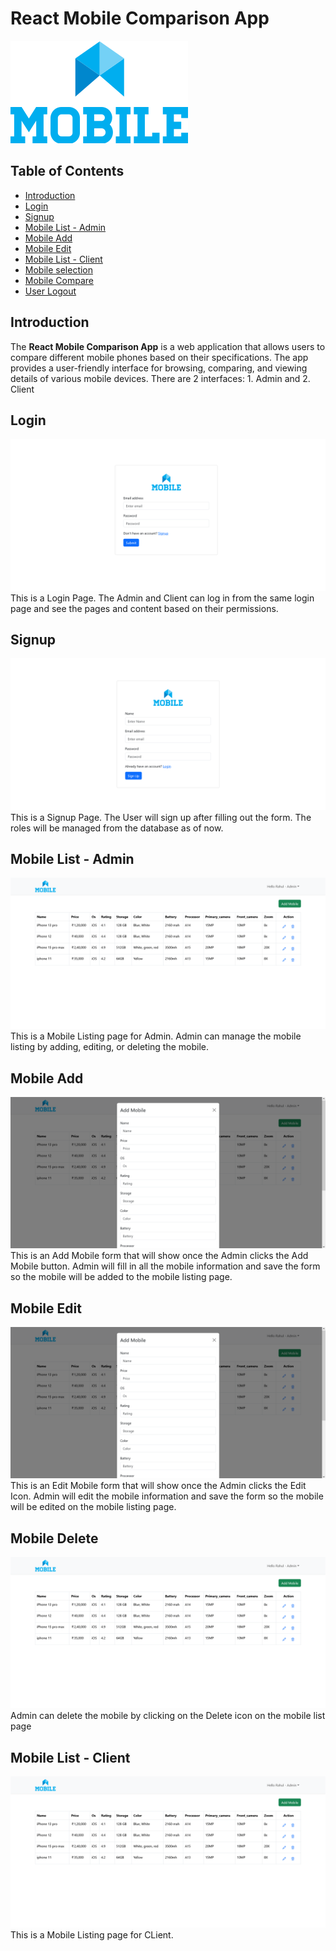 # React Mobile Comparison App

![Logo](./frontend/public/logo.svg)

## Table of Contents
- [Introduction](#intro)
- [Login](#login)
- [Signup](#signup)
- [Mobile List - Admin](#mobile)
- [Mobile Add](#add)
- [Mobile Edit](#edit)
- [Mobile List - Client](#mobile-user)
- [Mobile selection](#selection)
- [Mobile Compare](#compare)
- [User Logout](#logout)

## Introduction
The **React Mobile Comparison App** is a web application that allows users to compare different mobile phones based on their specifications. The app provides a user-friendly interface for browsing, comparing, and viewing details of various mobile devices. There are 2 interfaces: 1. Admin and 2. Client

## Login
![Logo](./frontend/public/ss/SS1.png)
This is a Login Page. The Admin and Client can log in from the same login page and see the pages and content based on their permissions.

## Signup
![Logo](./frontend/public/ss/SS2.png)
This is a Signup Page. The User will sign up after filling out the form. The roles will be managed from the database as of now.

## Mobile List - Admin
![Logo](./frontend/public/ss/SS3.png)
This is a Mobile Listing page for Admin. Admin can manage the mobile listing by adding, editing, or deleting the mobile.

## Mobile Add
![Logo](./frontend/public/ss/SS4.png)
This is an Add Mobile form that will show once the Admin clicks the Add Mobile button. Admin will fill in all the mobile information and save the form so the mobile will be added to the mobile listing page.

## Mobile Edit
![Logo](./frontend/public/ss/SS4.png)
This is an Edit Mobile form that will show once the Admin clicks the Edit Icon. Admin will edit the mobile information and save the form so the mobile will be edited on the mobile listing page.

## Mobile Delete
![Logo](./frontend/public/ss/SS3.png)
Admin can delete the mobile by clicking on the Delete icon on the mobile list page

## Mobile List - Client
![Logo](./frontend/public/ss/SS3.png)
This is a Mobile Listing page for CLient.

